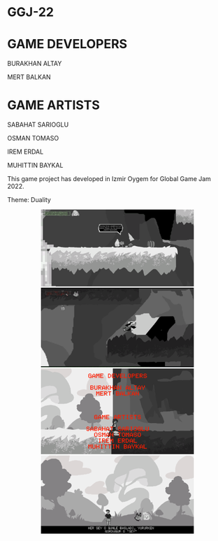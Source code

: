 # GGJ-22

<h1>GAME DEVELOPERS</h1>

<p>BURAKHAN ALTAY</p>
<p>MERT BALKAN</p>

 
<h1>GAME ARTISTS</h1>
<p>SABAHAT SARIOGLU</p>
<p>OSMAN TOMASO</p>
<p>IREM ERDAL</p>
<p>MUHITTIN BAYKAL</p>

<p>This game project has developed in Izmir Oygem for Global Game Jam 2022.</p>

<p>Theme: Duality</p>


<p align="center">
  <img src="https://github.com/MertBalkan/GGJ-22/blob/main/GamePhotos/gss1.png" width="350" title="SS1">
  <img src="https://github.com/MertBalkan/GGJ-22/blob/main/GamePhotos/gss2.png" width="350" title="SS2">
  <img src="https://github.com/MertBalkan/GGJ-22/blob/main/GamePhotos/gss3.png" width="350" title="SS3">
  <img src="https://github.com/MertBalkan/GGJ-22/blob/main/GamePhotos/gss4.png" width="350" title="SS4">
</p>
